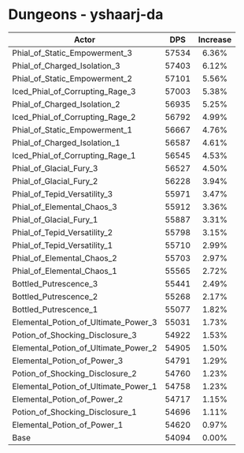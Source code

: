 # Dungeons - yshaarj-da
| Actor | DPS | Increase |
|---|:---:|:---:|
|Phial_of_Static_Empowerment_3|57534|6.36%|
|Phial_of_Charged_Isolation_3|57403|6.12%|
|Phial_of_Static_Empowerment_2|57101|5.56%|
|Iced_Phial_of_Corrupting_Rage_3|57003|5.38%|
|Phial_of_Charged_Isolation_2|56935|5.25%|
|Iced_Phial_of_Corrupting_Rage_2|56792|4.99%|
|Phial_of_Static_Empowerment_1|56667|4.76%|
|Phial_of_Charged_Isolation_1|56587|4.61%|
|Iced_Phial_of_Corrupting_Rage_1|56545|4.53%|
|Phial_of_Glacial_Fury_3|56527|4.50%|
|Phial_of_Glacial_Fury_2|56228|3.94%|
|Phial_of_Tepid_Versatility_3|55971|3.47%|
|Phial_of_Elemental_Chaos_3|55912|3.36%|
|Phial_of_Glacial_Fury_1|55887|3.31%|
|Phial_of_Tepid_Versatility_2|55798|3.15%|
|Phial_of_Tepid_Versatility_1|55710|2.99%|
|Phial_of_Elemental_Chaos_2|55703|2.97%|
|Phial_of_Elemental_Chaos_1|55565|2.72%|
|Bottled_Putrescence_3|55441|2.49%|
|Bottled_Putrescence_2|55268|2.17%|
|Bottled_Putrescence_1|55077|1.82%|
|Elemental_Potion_of_Ultimate_Power_3|55031|1.73%|
|Potion_of_Shocking_Disclosure_3|54922|1.53%|
|Elemental_Potion_of_Ultimate_Power_2|54905|1.50%|
|Elemental_Potion_of_Power_3|54791|1.29%|
|Potion_of_Shocking_Disclosure_2|54760|1.23%|
|Elemental_Potion_of_Ultimate_Power_1|54758|1.23%|
|Elemental_Potion_of_Power_2|54717|1.15%|
|Potion_of_Shocking_Disclosure_1|54696|1.11%|
|Elemental_Potion_of_Power_1|54620|0.97%|
|Base|54094|0.00%|
